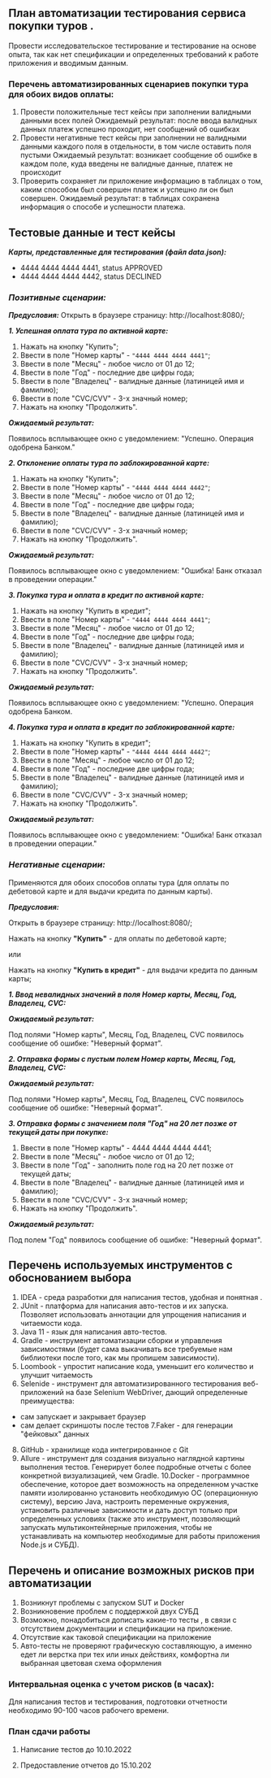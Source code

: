 ## План автоматизации тестирования сервиса покупки туров .
Провести исследовательское тестирование и тестирование на основе опыта, так как нет спецификации и определенных требований к работе приложения и вводимым данным.

### Перечень автоматизированных сценариев покупки тура для обоих видов оплаты:
1. Провести положительные тест кейсы при заполнении валидными данными всех полей
Ожидаемый результат: после ввода валидных данных платеж успешно проходит, нет сообщений об ошибках
2. Провести негативные тест кейсы при заполнении не валидными данными каждого поля в отдельности, в том числе оставить поля пустыми
Ожидаемый результат: возникает сообщение об ошибке в каждом поле, куда введены не валидные данные, платеж не происходит
3. Проверить сохраняет ли приложение информацию в таблицах о том, каким способом был совершен платеж и успешно ли он был совершен.
Ожидаемый результат: в таблицах сохранена информация о способе и успешности платежа.

## Тестовые данные и тест кейсы
***Карты, представленные для тестирования (файл data.json):***
- 4444 4444 4444 4441, status APPROVED
- 4444 4444 4444 4442, status DECLINED
### ***Позитивные сценарии:***
***Предусловия:***
Открыть в браузере страницу: http://localhost:8080/;

***1. Успешная оплата тура по активной карте:***
1. Нажать на кнопку "Купить";
2. Ввести в поле "Номер карты" - ```"4444 4444 4444 4441"```;
3. Ввести в поле "Месяц" - любое число от 01 до 12;
4. Ввести в поле "Год" - последние две цифры года;
5. Ввести в поле "Владелец" - валидные данные (латиницей имя и фамилию);
6. Ввести в поле "CVC/CVV" - 3-х значный номер;
7. Нажать на кнопку "Продолжить".

***Ожидаемый результат:***

Появилось всплывающее окно с уведомлением: "Успешно. Операция одобрена Банком."

***2. Отклонение оплаты тура по заблокированной карте:***
1. Нажать на кнопку "Купить";
2. Ввести в поле "Номер карты" - ```"4444 4444 4444 4442"```;
3. Ввести в поле "Месяц" - любое число от 01 до 12;
4. Ввести в поле "Год" - последние две цифры года;
5. Ввести в поле "Владелец" - валидные данные (латиницей имя и фамилию);
6. Ввести в поле "CVC/CVV" - 3-х значный номер;
7. Нажать на кнопку "Продолжить".

***Ожидаемый результат:***

Появилось всплывающее окно с уведомлением: "Ошибка! Банк отказал в проведении операции."

***3. Покупка тура и оплата в кредит по  активной карте:***
1. Нажать на кнопку "Купить в кредит";
2. Ввести в поле "Номер карты" - ```"4444 4444 4444 4441"```;
3. Ввести в поле "Месяц" - любое число от 01 до 12;
4. Ввести в поле "Год" - последние две цифры года;
5. Ввести в поле "Владелец" - валидные данные (латиницей имя и фамилию);
6. Ввести в поле "CVC/CVV" - 3-х значный номер;
7. Нажать на кнопку "Продолжить".

***Ожидаемый результат:***

Появилось всплывающее окно с уведомлением: "Успешно. Операция одобрена Банком.


***4. Покупка тура и оплата в кредит по заблокированной карте:***
1. Нажать на кнопку "Купить в кредит";
2. Ввести в поле "Номер карты" - ```"4444 4444 4444 4442"```;
3. Ввести в поле "Месяц" - любое число от 01 до 12;
4. Ввести в поле "Год" - последние две цифры года;
5. Ввести в поле "Владелец" - валидные данные (латиницей имя и фамилию);
6. Ввести в поле "CVC/CVV" - 3-х значный номер;
7. Нажать на кнопку "Продолжить".

***Ожидаемый результат:***

Появилось всплывающее окно с уведомлением: "Ошибка! Банк отказал в проведении операции."
### ***Негативные сценарии:***
Применяются для обоих способов оплаты тура (для оплаты по дебетовой карте и для выдачи кредита по данным карты).

***Предусловия:***

Открыть в браузере страницу: http://localhost:8080/;

Нажать на кнопку **"Купить"** - для оплаты по дебетовой карте;

или

Нажать на кнопку **"Купить в кредит"** - для выдачи кредита по данным карты;

***1. Ввод невалидных значений в поля Номер карты, Месяц, Год, Владелец, CVC:***
 
***Ожидаемый результат:***

Под полями "Номер карты", Месяц, Год, Владелец, CVC появилось сообщение об ошибке: "Неверный формат".

***2. Отправка формы с пустым полем Номер карты, Месяц, Год, Владелец, CVC:***

***Ожидаемый результат:***

Под полями "Номер карты", Месяц, Год, Владелец, CVC появилось сообщение об ошибке: "Неверный формат".

***3. Отправка формы  с значением поля "Год" на 20 лет позже от текущей даты при покупке:***
1. Ввести в поле "Номер карты" - 4444 4444 4444 4441;
2. Ввести в поле "Месяц" - любое число от 01 до 12;
3. Ввести в поле "Год" - заполнить поле год на 20 лет позже от текущей даты;
4. Ввести в поле "Владелец" - валидные данные (латиницей имя и фамилию);
5. Ввести в поле "CVC/CVV" - 3-х значный номер;
6. Нажать на кнопку "Продолжить".

***Ожидаемый результат:***

Под полем "Год" появилось сообщение об ошибке: "Неверный формат".



## Перечень используемых инструментов с обоснованием выбора
1. IDEA - среда разработки  для написания тестов, удобная и понятная .
2. JUnit - платформа для написания авто-тестов и их запуска. 
Позволяет использовать аннотации для упрощения написания и читаемости кода. 
3. Java 11 - язык для написания авто-тестов.
4. Gradle - инструмент автоматизации сборки и управления зависимостями (будет сама выкачивать все требуемые нам библиотеки после того, как мы пропишем зависимости). 
5. Loombook - упростит написание кода, уменьшит его количество и улучшит читаемость
6. Selenide - инструмент для автоматизированного тестирования веб-приложений на базе Selenium WebDriver, дающий определенные преимущества:
- сам запускает и закрывает браузер 
- сам делает скриншоты после тестов
7.Faker - для генерации "фейковых" данных
8. GitHub - хранилище кода интегрированное с Git
9. Allure - инструмент для создания визуально наглядной картины выполнения тестов. Генерирует более подробные отчеты с более конкретной визуализацией, чем Gradle. 
10.Docker - программное обеспечение, которое дает возможность на определенном участке памяти изолированно установить необходимую ОС (операционную систему), версию Java, настроить переменные окружения, установить различные зависимости и дать доступ только при определенных условиях (также это инструмент, позволяющий запускать мультиконтейнерные приложения, чтобы не устанавливать на компьютер необходимые для работы приложения Node.js и СУБД).

## Перечень и описание возможных рисков при автоматизации
1. Возникнут проблемы с запуском SUT и Docker
2. Возникновение проблем с поддержкой двух СУБД
3. Возможно, понадобиться дописать какие-то тесты , в связи с отсутствием документации и спецификации на приложение.
4. Отсутствие как таковой спецификации на приложение
5. Авто-тесты не проверяют графическую составляющую, а именно едет ли верстка при тех или иных действиях, комфортна ли выбранная цветовая схема оформления

### Интервальная оценка с учетом рисков (в часах): 
Для написания тестов и тестирования, подготовки отчетности необходимо 90-100 часов рабочего времени.

### План сдачи работы
1. Написание тестов до 10.10.2022

2. Предоставление отчетов до 15.10.202